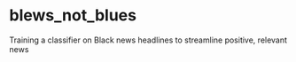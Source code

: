 # blews_not_blues
Training a classifier on Black news headlines to streamline positive, relevant news 
